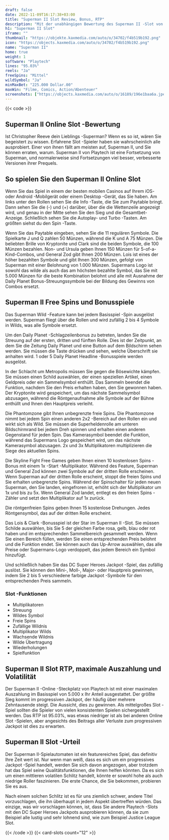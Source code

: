 ```yaml
---
draft: false
date: 2022-11-09T16:17:38+03:00
title: "Superman II Slot Review, Bonus, RTP"
description: "Mit der unabhängigen Bewertung des Superman II -Slot von Playtech können Sie kostenlos oder echtes Geld spielen und hier einen Bonus erhalten!"
h1: "Superman II Slot"
iframe: ""
thumbnail: "https://objekte.kaxmedia.com/auto/o/34702/f4b519b192.png"
icon: "https://objects.kaxmedia.com/auto/o/34702/f4b519b192.png"
name: "Superman II"
home: true
weight: 1
software: "Playtech"
lines: "95.03%"
reels: "Ja"
freeSpins: "Mittel"
wildSymbol: "Ja"
minMaxBet: "225.000 Dollar.00"
maxWin: "Filme, Comics, Action/Abenteuer"
screenshots: ["https://objects.kaxmedia.com/auto/o/16189/196e1baa6a.jpeg"]
---
```


{{< code >}}<h2>Superman II Online Slot -Bewertung</h2><p>Ist Christopher Reeve dein Lieblings -Superman? Wenn es so ist, wären Sie begeistert zu wissen. Erfahrene Slot -Spieler haben sie wahrscheinlich alle ausprobiert. Einer von ihnen fällt am meisten auf, Superman II, und Sie können erraten, warum. Superman II von Playtech ist eine Fortsetzung von Superman, und normalerweise sind Fortsetzungen viel besser, verbesserte Versionen ihrer Prequels.</p><h2>So spielen Sie den Superman II Online Slot</h2><p>Wenn Sie das Spiel in einem der besten mobilen Casinos auf Ihrem iOS- oder Android -Mobilgerät oder einem Desktop -Gerät, das Sie haben. Am links unter den Rollen sehen Sie die Info -Taste, die Sie zum Paytable bringt. Dann sehen Sie die (-) und (+) darüber, über die die Wettenzeile angezeigt wird, und genau in der Mitte sehen Sie den Sieg und die Gesamtbet-Anzeige. Schließlich sehen Sie die Autoplay- und Turbo -Tasten. Am größten siehst du den Spin -Taste.</p><p>Wenn Sie das Paytable eingeben, sehen Sie die 11 regulären Symbole. Die Spielkarte J und Q zahlen 50 Münzen, während die K und A 75 Münzen. Die beliebten Brille von Kryptonite und Clark sind die beiden Symbole, die 100 Münzen bezahlen. Non- und Ursula geben Ihnen 150 Münzen für 5-of-a-Kind-Combos, und General Zod gibt Ihnen 200 Münzen. Lois ist eines der höher bezahlten Symbole und gibt Ihnen 300 Münzen, gefolgt von Superman mit einer Belohnung von 1.000 Münzen. Supermans Logo ist sowohl das wilde als auch das am höchsten bezahlte Symbol, das Sie mit 5.000 Münzen für die beste Kombination belohnt und alle mit Ausnahme der Daily Planet Bonus-Streuungssymbole bei der Bildung des Gewinns von Combos ersetzt.</p><h2>Superman II Free Spins und Bonusspiele</h2><p>Das Superman Wild -Feature kann bei jedem Basisspiel -Spin ausgelöst werden. Superman fliegt über die Rollen und wird zufällig 2 bis 4 Symbole in Wilds, was alle Symbole ersetzt.</p><p>Um den Daily Planet -Schlagzeilenbonus zu betreten, landen Sie die Streuung auf der ersten, dritten und fünften Rolle. Dies ist der Zeitpunkt, an dem Sie die Zeitung Daily Planet und eine Button auf dem Bildschirm sehen werden. Sie müssen die Taste drücken und sehen, welche Überschrift sie anhalten wird. 1 oder 5 Daily Planet Headline -Bonusspiele werden ausgelöst.</p><p>In der Schlacht um Metropolis müssen Sie gegen die Bösewichte kämpfen. Sie müssen einen Schild auswählen, der einen speziellen Artikel, einen Geldpreis oder ein Sammelsymbol enthüllt. Das Sammeln beendet die Funktion, nachdem Sie den Preis erhalten haben, den Sie gewonnen haben. Der Kryptonite wird gespeichert, um das nächste Sammelsymbol abzusagen, während die Röntgenaufnahme alle Symbole auf der Bühne enthüllt und Ihnen den Hauptpreis verleiht.</p><p>Die Phantomzone gibt Ihnen unbegrenzte freie Spins. Die Phantomzone nimmt bei jedem Spin einen anderen 2x2 -Bereich auf den Rollen ein und wirkt sich als Wild. Sie müssen die Superheldenrolle am unteren Bildschirmrand bei jedem Dreh spinnen und erhalten einen anderen Gegenstand für jeden Spin. Das Kamerasymbol beendet die Funktion, während das Supermans Logo gespeichert wird, um das nächste Kamerasymbol abzusagen. 2x und 3x Multiplikatoren multiplizieren die Siege des aktuellen Spins.</p><p>Die Skyline Fight Free Games geben Ihnen einen 10 kostenlosen Spins -Bonus mit einem 1x -Start -Multiplikator. Während des Feature, Superman und General Zod können zwei Symbole auf der dritten Rolle erscheinen. Wenn Superman auf der dritten Rolle erscheint, stoppt die freien Spins und Sie erhalten unbegrenzte Spins. Während der Spinschalter für jeden neuen Superman, den Sie landen, eingefroren ist, erhöht sich der Multiplikator um 1x und bis zu 5x. Wenn General Zod landet, entlegt es den freien Spins -Zähler und setzt den Multiplikator auf 1x zurück.</p><p>Die röntgenfreien Spins geben Ihnen 15 kostenlose Drehungen. Jedes Röntgensymbol, das auf der dritten Rolle erscheint.</p><p>Das Lois & Clark -Bonusspiel ist der Star im Superman II -Slot. Sie müssen Schilde auswählen, bis Sie 5 der gleichen Farbe rosa, gelb, blau oder rot haben und im entsprechenden Sammelbereich gesammelt werden. Wenn Sie einen Bereich füllen, werden Sie einen entsprechenden Preis belohnt und die Funktion endet. Sie können auch das Up-Arrow auswählen, das alle Preise oder Supermans-Logo verdoppelt, das jedem Bereich ein Symbol hinzufügt.</p><p>Und schließlich haben Sie das DC Super Heroes Jackpot -Spiel, das zufällig auslöst. Sie können den Mini-, Moll-, Major- oder Hauptpreis gewinnen, indem Sie 2 bis 5 verschiedene farbige Jackpot -Symbole für den entsprechenden Preis sammeln.</p><h3>
Slot -Funktionen</h3><ul>
<li></span>
Multiplikatoren</li>
<li></span>
Streuung</li>
<li></span>
Wildes Symbol</li>
<li></span>
Freie Spins</li>
<li></span>
Zufällige Wildnis</li>
<li></span>
Multiplikator Wilds</li>
<li></span>
Wachsende Wildnis</li>
<li></span>
Wilde Übertragung</li>
<li></span>
Wiederholungen</li>
<li></span>
Spielfunktion</li></ul><h2>Superman II Slot RTP, maximale Auszahlung und Volatilität</h2><p>Der Superman II -Online -Steckplatz von Playtech ist mit einer maximalen Auszahlung im Basisspiel von 5.000 x Ihr Anteil ausgestattet. Der größte Sieg kommt im progressiven Jackpot, der häufig über mehrere Zehntausende steigt. Die Aussicht, dies zu gewinnen. Als mittelgroßes Slot -Spiel sollten die Spieler von vielen konsistenten Spielen sichergestellt werden. Das RTP ist 95.03%, was etwas niedriger ist als bei anderen Online Slot -Spielen, aber angesichts des Beitrags aller Verluste zum progressiven Jackpot ist dies zu erwarten.</p><h2>Superman II Slot -Urteil</h2><p>Der Superman II-Spielautomaten ist ein featurereiches Spiel, das definitiv Ihre Zeit wert ist. Nur wenn man weiß, dass es sich um ein progressives Jackpot -Spiel handelt, werden Sie sich davon angezogen, aber trotzdem hat das Spiel seine Qualitätsfunktionen, die Ihnen helfen könnten. Da es sich um einen mittleren volatilen Schlitz handelt, könnte er sowohl hohe als auch niedrige Roller faszinieren. Die erste Chance, die Sie bekommen, probieren Sie es aus.</p><p>Nach einem solchen Schlitz ist es für uns ziemlich schwer, andere Titel vorzuschlagen, die ihn überhaupt in jedem Aspekt übertreffen würden. Das einzige, was wir vorschlagen können, ist, dass Sie andere Playtech -Slots mit den DC Super Heroes Jackpots ausprobieren können, da sie zum Beispiel alle lustig und sehr lohnend sind, wie zum Beispiel Justice League Slot.</p>{{< /code >}}
 {{< card-slots count="12" >}}